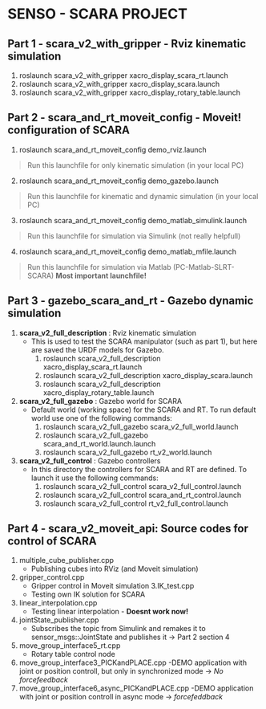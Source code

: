 # SENSO - SCARA PROJECT

## Part 1 - scara_v2_with_gripper - Rviz kinematic simulation
1. roslaunch scara_v2_with_gripper xacro_display_scara_rt.launch
2. roslaunch scara_v2_with_gripper xacro_display_scara.launch
3. roslaunch scara_v2_with_gripper xacro_display_rotary_table.launch

## Part 2 - scara_and_rt_moveit_config - Moveit! configuration of SCARA
1. roslaunch scara_and_rt_moveit_config demo_rviz.launch
> Run this launchfile for only kinematic simulation (in your local PC)
2. roslaunch scara_and_rt_moveit_config demo_gazebo.launch
> Run this launchfile for kinematic and dynamic simulation (in your local PC)
3. roslaunch scara_and_rt_moveit_config demo_matlab_simulink.launch
> Run this launchfile for simulation via Simulink (not really helpfull)
4. roslaunch scara_and_rt_moveit_config demo_matlab_mfile.launch
> Run this launchfile for simulation via Matlab (PC-Matlab-SLRT-SCARA)  **Most important launchfile!**

## Part 3 - gazebo_scara_and_rt - Gazebo dynamic simulation
1. **scara_v2_full_description** : Rviz kinematic simulation
    - This is used to test the SCARA manipulator (such as part 1), but here are saved the URDF models for Gazebo.
        1. roslaunch scara_v2_full_description xacro_display_scara_rt.launch
        2. roslaunch scara_v2_full_description xacro_display_scara.launch
        3. roslaunch scara_v2_full_description xacro_display_rotary_table.launch
2. **scara_v2_full_gazebo** : Gazebo world for SCARA
    - Default world (working space) for the SCARA and RT. To run default world use one of the following commands:
        1. roslaunch scara_v2_full_gazebo scara_v2_full_world.launch
        2. roslaunch scara_v2_full_gazebo scara_and_rt_world.launch.launch
        3. roslaunch scara_v2_full_gazebo rt_v2_world.launch
3. **scara_v2_full_control** : Gazebo controllers
    - In this directory the controllers for SCARA and RT are defined. To launch it use the following commands:
        1. roslaunch scara_v2_full_control scara_v2_full_control.launch
        2. roslaunch scara_v2_full_control scara_and_rt_control.launch
        3. roslaunch scara_v2_full_control rt_v2_full_control.launch

## Part 4 - scara_v2_moveit_api: Source codes for control of SCARA
1. multiple_cube_publisher.cpp
    - Publishing cubes into RViz (and Moveit simulation)
2. gripper_control.cpp
    - Gripper control in Moveit simulation
3.IK_test.cpp
    - Testing own IK solution for SCARA
4. linear_interpolation.cpp
    - Testing linear interpolation - **Doesnt work now!**
5. jointState_publisher.cpp
    - Subscribes the topic from Simulink and remakes it to sensor_msgs::JointState and publishes it -> Part 2 section 4
6. move_group_interface5_rt.cpp
    - Rotary table control node
7. move_group_interface3_PICKandPLACE.cpp
    -DEMO application with joint or position controll, but only in synchronized mode -> *No forcefeedback*
8. move_group_interface6_async_PICKandPLACE.cpp
    -DEMO application with joint or position controll in async mode -> *forcefeddback*
